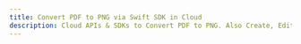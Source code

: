 ---title: Convert PDF to PNG via Swift SDK in Clouddescription: Cloud APIs & SDKs to Convert PDF to PNG. Also Create, Edit & Render Microsoft Word & OpenOffice documents in the Cloud.---